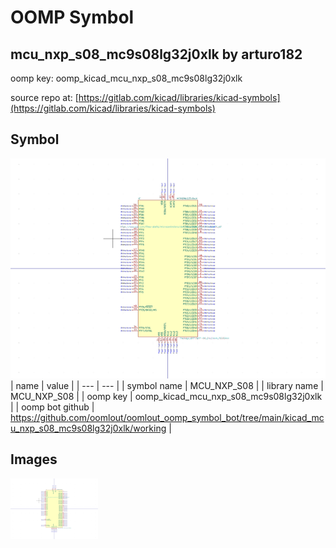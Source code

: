 # OOMP Symbol  
## mcu_nxp_s08_mc9s08lg32j0xlk  by arturo182  
  
oomp key: oomp_kicad_mcu_nxp_s08_mc9s08lg32j0xlk  
  
source repo at: [https://gitlab.com/kicad/libraries/kicad-symbols](https://gitlab.com/kicad/libraries/kicad-symbols)  
## Symbol  
  
[![working.png](working_600.png)](working.png)  
| name | value | 
| --- | --- | 
| symbol name | MCU_NXP_S08 | 
| library name | MCU_NXP_S08 | 
| oomp key | oomp_kicad_mcu_nxp_s08_mc9s08lg32j0xlk | 
| oomp bot github | https://github.com/oomlout/oomlout_oomp_symbol_bot/tree/main/kicad_mcu_nxp_s08_mc9s08lg32j0xlk/working | 
## Images  
  
[![working.png](working_140.png)](working.png)  
